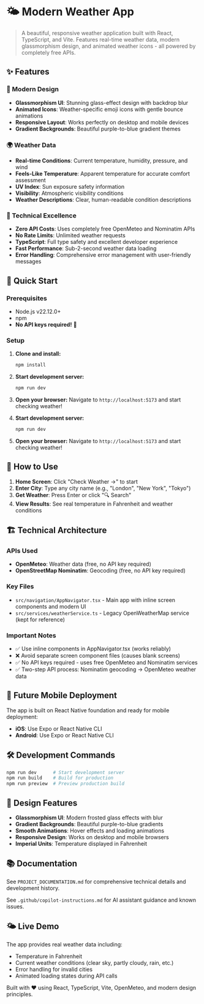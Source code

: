 # 🌤️ Modern Weather App

> A beautiful, responsive weather application built with React, TypeScript, and Vite. Features real-time weather data, modern glassmorphism design, and animated weather icons - all powered by completely free APIs.

## ✨ Features

### 🎨 Modern Design
- **Glassmorphism UI**: Stunning glass-effect design with backdrop blur
- **Animated Icons**: Weather-specific emoji icons with gentle bounce animations
- **Responsive Layout**: Works perfectly on desktop and mobile devices
- **Gradient Backgrounds**: Beautiful purple-to-blue gradient themes

### 🌍 Weather Data
- **Real-time Conditions**: Current temperature, humidity, pressure, and wind
- **Feels-Like Temperature**: Apparent temperature for accurate comfort assessment
- **UV Index**: Sun exposure safety information
- **Visibility**: Atmospheric visibility conditions
- **Weather Descriptions**: Clear, human-readable condition descriptions

### 🔧 Technical Excellence
- **Zero API Costs**: Uses completely free OpenMeteo and Nominatim APIs
- **No Rate Limits**: Unlimited weather requests
- **TypeScript**: Full type safety and excellent developer experience
- **Fast Performance**: Sub-2-second weather data loading
- **Error Handling**: Comprehensive error management with user-friendly messages

## 🚀 Quick Start

### Prerequisites

- Node.js v22.12.0+
- npm
- **No API keys required!** 🎉

### Setup

1. **Clone and install:**

   ```powershell
   npm install
   ```

2. **Start development server:**

   ```powershell
   npm run dev
   ```

3. **Open your browser:**
   Navigate to `http://localhost:5173` and start checking weather!

2. **Start development server:**

   ```powershell
   npm run dev
   ```

3. **Open your browser:**
   Navigate to `http://localhost:5173` and start checking weather!

## 🎯 How to Use

1. **Home Screen**: Click "Check Weather →" to start
2. **Enter City**: Type any city name (e.g., "London", "New York", "Tokyo")
3. **Get Weather**: Press Enter or click "🔍 Search"
4. **View Results**: See real temperature in Fahrenheit and weather conditions

## 🏗️ Technical Architecture

### APIs Used

- **OpenMeteo**: Weather data (free, no API key required)
- **OpenStreetMap Nominatim**: Geocoding (free, no API key required)

### Key Files

- `src/navigation/AppNavigator.tsx` - Main app with inline screen components and modern UI
- `src/services/weatherService.ts` - Legacy OpenWeatherMap service (kept for reference)

### Important Notes

- ✅ Use inline components in AppNavigator.tsx (works reliably)
- ❌ Avoid separate screen component files (causes blank screens)
- ✅ No API keys required - uses free OpenMeteo and Nominatim services
- ✅ Two-step API process: Nominatim geocoding → OpenMeteo weather data

## 📱 Future Mobile Deployment

The app is built on React Native foundation and ready for mobile deployment:

- **iOS**: Use Expo or React Native CLI
- **Android**: Use Expo or React Native CLI

## 🛠️ Development Commands

```powershell
npm run dev      # Start development server
npm run build    # Build for production
npm run preview  # Preview production build
```

## 🎨 Design Features

- **Glassmorphism UI**: Modern frosted glass effects with blur
- **Gradient Backgrounds**: Beautiful purple-to-blue gradients
- **Smooth Animations**: Hover effects and loading animations
- **Responsive Design**: Works on desktop and mobile browsers
- **Imperial Units**: Temperature displayed in Fahrenheit

## 📚 Documentation

See `PROJECT_DOCUMENTATION.md` for comprehensive technical details and development history.

See `.github/copilot-instructions.md` for AI assistant guidance and known issues.

## 🌤️ Live Demo

The app provides real weather data including:

- Temperature in Fahrenheit
- Current weather conditions (clear sky, partly cloudy, rain, etc.)
- Error handling for invalid cities
- Animated loading states during API calls

Built with ❤️ using React, TypeScript, Vite, OpenMeteo, and modern design principles.
